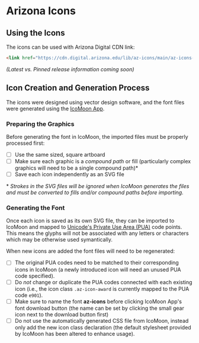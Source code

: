 # Arizona Icons

## Using the Icons
The icons can be used with Arizona Digital CDN link:

```html
<link href="https://cdn.digital.arizona.edu/lib/az-icons/main/az-icons-styles.css" rel="stylesheet">
```

*(Latest vs. Pinned release information coming soon)*

## Icon Creation and Generation Process
The icons were designed using vector design software, and the font files were generated using the [IcoMoon App](https://icomoon.io/app).


### Preparing the Graphics
Before generating the font in IcoMoon, the imported files must be properly processed first:
- [ ] Use the same sized, square artboard
- [ ] Make sure each graphic is a *compound path* or fill (particularly complex graphics will need to be a single compound path)\*
- [ ] Save each icon independently as an SVG file

\* *Strokes in the SVG files will be ignored when IcoMoon generates the files and must be converted to fills and/or compound paths before importing.*

### Generating the Font
Once each icon is saved as its own SVG file, they can be imported to IcoMoon and mapped to [Unicode's Private Use Area (PUA)](https://en.wikipedia.org/wiki/Private_Use_Areas) code points. This means the glyphs will not be associated with any letters or characters which may be otherwise used symantically.

When new icons are added the font files will need to be regenerated:

- [ ] The original PUA codes need to be matched to their corresponding icons in IcoMoon (a newly introduced icon will need an unused PUA code specified).
- [ ] Do _not_ change or duplicate the PUA codes connected with each existing icon (i.e., the icon class `.az-icon-award` is currently mapped to the PUA code `e901`).
- [ ] Make sure to name the font **az-icons** before clicking IcoMoon App's font download button (the name can be set by clicking the small gear icon next to the download button first)
- [ ] Do not use the automatically generated CSS file from IcoMoon, instead only add the new icon class declaration (the default stylesheet provided by IcoMoon has been altered to enhance usage).